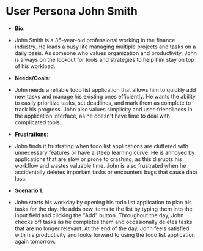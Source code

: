 # User Persona John Smith

- **Bio**:
- John Smith is a 35-year-old professional working in the finance industry. He
  leads a busy life managing multiple projects and tasks on a daily basis. As
  someone who values organization and productivity, John is always on the
  lookout for tools and strategies to help him stay on top of his workload.

- **Needs/Goals**:
- John needs a reliable todo list application that allows him to quickly add new
  tasks and manage his existing ones efficiently. He wants the ability to easily
  prioritize tasks, set deadlines, and mark them as complete to track his
  progress. John also values simplicity and user-friendliness in the application
  interface, as he doesn't have time to deal with complicated tools.

- **Frustrations**:
- John finds it frustrating when todo list applications are cluttered with
  unnecessary features or have a steep learning curve. He is annoyed by
  applications that are slow or prone to crashing, as this disrupts his workflow
  and wastes valuable time. John is also frustrated when he accidentally deletes
  important tasks or encounters bugs that cause data loss.

- **Scenario 1**:
- John starts his workday by opening his todo list application to plan his tasks
  for the day. He adds new items to the list by typing them into the input field
  and clicking the "Add" button. Throughout the day, John checks off tasks as he
  completes them and occasionally deletes tasks that are no longer relevant. At
  the end of the day, John feels satisfied with his productivity and looks
  forward to using the todo list application again tomorrow.
